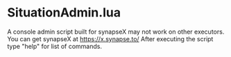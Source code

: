 # SituationAdmin.lua
A console admin script built for synapseX may not work on other executors.
You can get synapseX at https://x.synapse.to/
After executing the script type "help" for list of commands.
